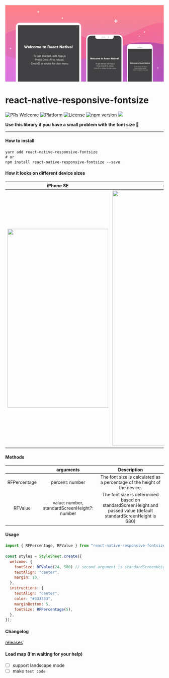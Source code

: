 <img src="images/main.png" alt="main image">

# react-native-responsive-fontsize

[![PRs Welcome](https://img.shields.io/badge/PRs-Welcome-brightgreen.svg)](https://github.com/heyman333/react-native-responsive-fontSize/pulls)
[![Platform](https://img.shields.io/badge/platform-react--native-lightgrey.svg)](http://facebook.github.io/react-native/)
[![License](https://img.shields.io/badge/license-MIT-blue.svg)](https://github.com/heyman333/react-native-responsive-fontSize/blob/master/LICENSE)
  <a href="https://www.npmjs.com/package/react-native-responsive-fontsize">
    <img alt="npm version" src="http://img.shields.io/npm/v/react-native-responsive-fontsize.svg?style=flat-square">
  </a>
  <a href="https://www.npmjs.com/package/react-native-responsive-fontsize">
    <img src="http://img.shields.io/npm/dm/react-native-responsive-fontsize.svg?style=flat-square">
  </a>

<strong>Use this library if you have a small problem with the font size 🎉</strong>

<hr />

#### How to install

```shell
yarn add react-native-responsive-fontsize
# or
npm install react-native-responsive-fontsize --save
```

#### How it looks on different device sizes

|                                                               iPhone SE                                                                |                                                               iPhone X                                                                |
| :------------------------------------------------------------------------------------------------------------------------------------: | :-----------------------------------------------------------------------------------------------------------------------------------: |
| <img src="https://raw.githubusercontent.com/heyman333/react-native-responsive-fontSize/master/images/SE.png" width="320" height="568"> | <img src="https://raw.githubusercontent.com/heyman333/react-native-responsive-fontSize/master/images/X.png" width="385" height="812"> |

#### Methods

|              |                  arguments                   |                                                   Description                                                    |
| :----------: | :------------------------------------------: | :--------------------------------------------------------------------------------------------------------------: |
| RFPercentage |               percent: number                |                     The font size is calculated as a percentage of the height of the device.                     |
|   RFValue    | value: number, standardScreenHeight?: number | The font size is determined based on standardScreenHeight and passed value (default standardScreenHeight is 680) |

#### Usage

```js
import { RFPercentage, RFValue } from "react-native-responsive-fontsize";

const styles = StyleSheet.create({
  welcome: {
    fontSize: RFValue(24, 580) // second argument is standardScreenHeight(optional),
    textAlign: "center",
    margin: 10,
  },
  instructions: {
    textAlign: "center",
    color: "#333333",
    marginBottom: 5,
    fontSize: RFPercentage(5),
  },
});
```

#### Changelog

[releases](https://github.com/heyman333/react-native-responsive-fontSize/releases)

#### Load map (I'm waiting for your help)

- [ ] support landscape mode
- [ ] make `test code`
